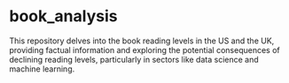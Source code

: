 # book_analysis
This repository delves into the book reading levels in the US and the UK, providing factual information and exploring the potential consequences of declining reading levels, particularly in sectors like data science and machine learning.
